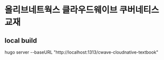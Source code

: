 # 올리브네트웍스 클라우드웨이브 쿠버네티스 교재

## local build
hugo server --baseURL "http://localhost:1313/cwave-cloudnative-textbook"